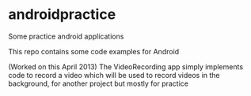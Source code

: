 androidpractice
===============

Some practice android applications

This repo contains some code examples for Android

(Worked on this April 2013)
The VideoRecording app simply implements code to record a video which will be used to record videos in the background, for another project but mostly for practice
